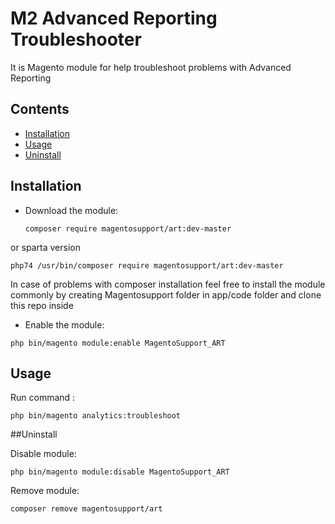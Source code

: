 # M2 Advanced Reporting Troubleshooter
It is Magento module for help troubleshoot problems with Advanced Reporting 
## Contents


- [Installation](#installation)
- [Usage](#usage)
- [Uninstall](#uninstall)


## Installation

- Download the module:

  
  `composer require magentosupport/art:dev-master`

or sparta version 

  `php74 /usr/bin/composer require magentosupport/art:dev-master`
  


  In case of problems with composer installation feel free to install the module commonly by creating Magentosupport folder in app/code folder and clone this repo inside 
  

- Enable the module:
  
`php bin/magento module:enable MagentoSupport_ART` 

## Usage

Run command :

`php bin/magento analytics:troubleshoot`

##Uninstall

Disable module:

`php bin/magento module:disable MagentoSupport_ART`

Remove module:

`composer remove magentosupport/art`

